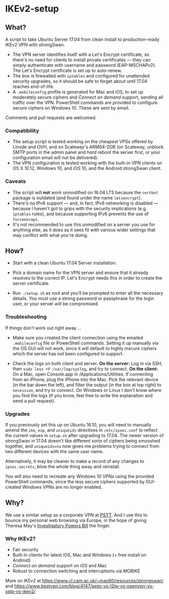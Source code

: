 # IKEv2-setup

## What?

A script to take Ubuntu Server 17.04 from clean install to production-ready IKEv2 VPN with strongSwan.

* The VPN server identifies itself with a Let's Encrypt certificate, so there's no need for clients to install private certificates — they can simply authenticate with username and password (EAP-MSCHAPv2). The Let's Encrypt certificate is set up to auto-renew.
* The box is firewalled with `iptables` and configured for unattended security upgrades, so it should be safe to forget about until 17.04 reaches end-of-life.
* A `.mobileconfig` profile is generated for Mac and iOS, to set up moderately secure ciphers and *Connect on demand* support, sending all traffic over the VPN. PowerShell commands are provided to configure secure ciphers on Windows 10. These are sent by email.

Comments and pull requests are welcomed.

### Compatibility

* The setup script is tested working on the cheapest VPSs offered by Linode and OVH, and on Scaleway's ARM64-2GB (on Scaleway, unblock SMTP ports in the admin panel and *hard* reboot the server first, or your configuration email will not be delivered).
* The VPN configuration is tested working with the built-in VPN clients on OS X 10.12, Windows 10, and iOS 10, and the Android strongSwan client.

### Caveats

* The script will **not** work unmodified on 16.04 LTS because the `certbot` package is outdated (and found under the name `letsencrypt`).
* There's no IPv6 support — and, in fact, IPv6 networking is disabled — because I haven't got to grips with the security implications (e.g. `iptables` rules), and because supporting IPv6 prevents the use of `forceencaps`.
* It's not recommended to use this unmodified on a server you use for anything else, as it does as it sees fit with various wider settings that may conflict with what you're doing.

## How?

* Start with a clean Ubuntu 17.04 Server installation.

* Pick a domain name for the VPN server and ensure that it already resolves to the correct IP. Let's Encrypt needs this in order to create the server certificate.

* Run `./setup.sh` as root and you'll be prompted to enter all the necessary details. You *must* use a strong password or passphrase for the login user, or your server *will* be compromised. 

### Troubleshooting

If things don't work out right away ...

* Make sure you created the client connection using the emailed `.mobileconfig` file or PowerShell commands. Setting it up manually via the OS GUI will not work, since it will default to highly inscure ciphers which the server has not been configured to support.

* Check the logs on both client and server. 
__On the server:__  Log in via SSH, then `sudo less +F /var/log/syslog`, and try to connect. 
__On the client:__  On a Mac, open Console.app in /Applications/Utilities. If connecting from an iPhone, plug the iPhone into the Mac. Pick the relevant device (in the bar down the left), and filter the output (in the box at top right) to `nesession`, and try to connect. On Windows or Linux I don't know where you find the logs (if _you_ know, feel free to write the explanation and send a pull request).

### Upgrades

If you previously set this up on Ubuntu 16.10, you will need to manually amend the `ike`, `esp`, and `uniqueids` directives in `/etc/ipsec.conf` to reflect the current values in `setup.sh` after upgrading to 17.04. The newer version of strongSwan in 17.04 doesn't like different sorts of ciphers being smooshed together, and `uniqueids=no` now gives me problems trying to connect from two different devices with the same user name.

Alternatively, it may be cleaner to make a record of any changes to `ipsec.secrets`, blow the whole thing away and reinstall.

You will also need to recreate any Windows 10 VPNs using the provided PowerShell commands, since the less secure ciphers supported by GUI-created Windows VPNs are no longer enabled.

## Why?

We use a similar setup as a corporate VPN at [PSYT](http://psyt.co.uk). And I use this to bounce my personal web browsing via Europe, in the hope of giving Theresa May's [Investigatory Powers Bill](https://www.openrightsgroup.org/blog/2015/investigatory-powers-bill-published-and-now-the-fight-is-on) the finger.

### Why IKEv2?

* Fair security
* Built-in clients for latest iOS, Mac and Windows (+ free install on Android)
* *Connect on demand* support on iOS and Mac
* Robust to connection switching and interruptions via MOBIKE

More on IKEv2 at https://www.cl.cam.ac.uk/~mas90/resources/strongswan/ and https://www.bestvpn.com/blog/4147/pptp-vs-l2tp-vs-openvpn-vs-sstp-vs-ikev2/
